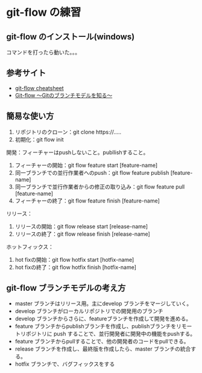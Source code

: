 # git-flow の練習

## git-flow のインストール(windows)
コマンドを打ったら動いた。。。

## 参考サイト
- [git-flow cheatsheet](https://danielkummer.github.io/git-flow-cheatsheet/index.ja_JP.html)
- [Git-flow ～Gitのブランチモデルを知る～](https://tracpath.com/bootcamp/learning_git_git_flow.html)

## 簡易な使い方

1. リポジトリのクローン：git clone https://.....
2. 初期化：git flow init  

開発：フィーチャーはpushしないこと。publlishすること。  

1. フィーチャーの開始：git flow feature start [feature-name]  
2. 同一ブランチでの並行作業者へのpush：git flow feature publish [feature-name]  
3. 同一ブランチで並行作業者からの修正の取り込み：git flow feature pull [feature-name]  
4. フィーチャーの終了：git flow feature finish [feature-name]  

リリース：  

1. リリースの開始：git flow release start [release-name]
2. リリースの終了：git flow release finish [release-name]  

ホットフィックス：  
1. hot fixの開始：git flow hotfix start [hotfix-name]  
2. hot fixの終了：git flow hotfix finish [hotfix-name]  

## git-flow ブランチモデルの考え方
- master ブランチはリリース用。主にdevelop ブランチをマージしていく。
- develop ブランチがローカルリポジトリでの開発用のブランチ
- develop ブランチからさらに、featureブランチを作成して開発を進める。
- feature ブランチからpublishブランチを作成し、publishブランチをリモートリポジトリに push することで、並行開発者に開発中の機能をpushする。
- feature ブランチからpullすることで、他の開発者のコードをpullできる。
- release ブランチを作成し、最終版を作成したら、master ブランチの統合する。
- hotfix ブランチで、バグフィックスをする
